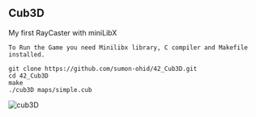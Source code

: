 
## Cub3D

My first RayCaster with miniLibX

```
To Run the Game you need Minilibx library, C compiler and Makefile installed.
```

```
git clone https://github.com/sumon-ohid/42_Cub3D.git
cd 42_Cub3D
make
./cub3D maps/simple.cub
```

![cub3D](https://github.com/sumon-ohid/42_Cub3D/assets/117649754/455d9749-ef88-4a08-b869-0ece6f8edae9)
